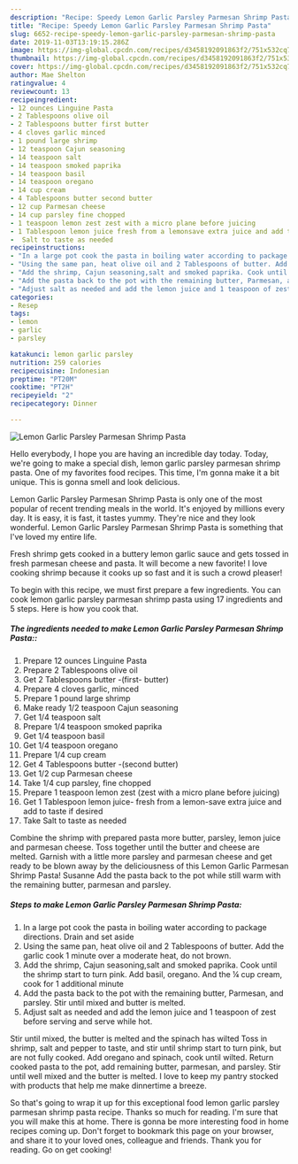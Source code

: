 ```yaml
---
description: "Recipe: Speedy Lemon Garlic Parsley Parmesan Shrimp Pasta"
title: "Recipe: Speedy Lemon Garlic Parsley Parmesan Shrimp Pasta"
slug: 6652-recipe-speedy-lemon-garlic-parsley-parmesan-shrimp-pasta
date: 2019-11-03T13:19:15.286Z
image: https://img-global.cpcdn.com/recipes/d3458192091863f2/751x532cq70/lemon-garlic-parsley-parmesan-shrimp-pasta-recipe-main-photo.jpg
thumbnail: https://img-global.cpcdn.com/recipes/d3458192091863f2/751x532cq70/lemon-garlic-parsley-parmesan-shrimp-pasta-recipe-main-photo.jpg
cover: https://img-global.cpcdn.com/recipes/d3458192091863f2/751x532cq70/lemon-garlic-parsley-parmesan-shrimp-pasta-recipe-main-photo.jpg
author: Mae Shelton
ratingvalue: 4
reviewcount: 13
recipeingredient:
- 12 ounces Linguine Pasta
- 2 Tablespoons olive oil
- 2 Tablespoons butter first butter
- 4 cloves garlic minced
- 1 pound large shrimp
- 12 teaspoon Cajun seasoning
- 14 teaspoon salt
- 14 teaspoon smoked paprika
- 14 teaspoon basil
- 14 teaspoon oregano
- 14 cup cream
- 4 Tablespoons butter second butter
- 12 cup Parmesan cheese
- 14 cup parsley fine chopped
- 1 teaspoon lemon zest zest with a micro plane before juicing
- 1 Tablespoon lemon juice fresh from a lemonsave extra juice and add to taste if desired
-  Salt to taste as needed
recipeinstructions:
- "In a large pot cook the pasta in boiling water according to package directions. Drain and set aside"
- "Using the same pan, heat olive oil and 2 Tablespoons of butter. Add the garlic cook 1 minute over a moderate heat, do not brown."
- "Add the shrimp, Cajun seasoning,salt and smoked paprika. Cook until the shrimp start to turn pink. Add basil, oregano. And the ¼ cup cream, cook for 1 additional minute"
- "Add the pasta back to the pot with the remaining butter, Parmesan, and parsley. Stir until mixed and butter is melted."
- "Adjust salt as needed and add the lemon juice and 1 teaspoon of zest before serving and serve while hot."
categories:
- Resep
tags:
- lemon
- garlic
- parsley

katakunci: lemon garlic parsley
nutrition: 259 calories
recipecuisine: Indonesian
preptime: "PT20M"
cooktime: "PT2H"
recipeyield: "2"
recipecategory: Dinner

---
```



![Lemon Garlic Parsley Parmesan Shrimp Pasta](https://img-global.cpcdn.com/recipes/d3458192091863f2/751x532cq70/lemon-garlic-parsley-parmesan-shrimp-pasta-recipe-main-photo.jpg)

Hello everybody, I hope you are having an incredible day today. Today, we're going to make a special dish, lemon garlic parsley parmesan shrimp pasta. One of my favorites food recipes. This time, I'm gonna make it a bit unique. This is gonna smell and look delicious.

Lemon Garlic Parsley Parmesan Shrimp Pasta is only one of the most popular of recent trending meals in the world. It's enjoyed by millions every day. It is easy, it is fast, it tastes yummy. They're nice and they look wonderful. Lemon Garlic Parsley Parmesan Shrimp Pasta is something that I've loved my entire life.

Fresh shrimp gets cooked in a buttery lemon garlic sauce and gets tossed in fresh parmesan cheese and pasta. It will become a new favorite! I love cooking shrimp because it cooks up so fast and it is such a crowd pleaser!


To begin with this recipe, we must first prepare a few ingredients. You can cook lemon garlic parsley parmesan shrimp pasta using 17 ingredients and 5 steps. Here is how you cook that.

##### The ingredients needed to make Lemon Garlic Parsley Parmesan Shrimp Pasta::

1. Prepare 12 ounces Linguine Pasta
1. Prepare 2 Tablespoons olive oil
1. Get 2 Tablespoons butter -(first- butter)
1. Prepare 4 cloves garlic, minced
1. Prepare 1 pound large shrimp
1. Make ready 1/2 teaspoon Cajun seasoning
1. Get 1/4 teaspoon salt
1. Prepare 1/4 teaspoon smoked paprika
1. Get 1/4 teaspoon basil
1. Get 1/4 teaspoon oregano
1. Prepare 1/4 cup cream
1. Get 4 Tablespoons butter -(second butter)
1. Get 1/2 cup Parmesan cheese
1. Take 1/4 cup parsley, fine chopped
1. Prepare 1 teaspoon lemon zest (zest with a micro plane before juicing)
1. Get 1 Tablespoon lemon juice- fresh from a lemon-save extra juice and add to taste if desired
1. Take  Salt to taste as needed


Combine the shrimp with prepared pasta more butter, parsley, lemon juice and parmesan cheese. Toss together until the butter and cheese are melted. Garnish with a little more parsley and parmesan cheese and get ready to be blown away by the deliciousness of this Lemon Garlic Parmesan Shrimp Pasta! Susanne Add the pasta back to the pot while still warm with the remaining butter, parmesan and parsley. 

##### Steps to make Lemon Garlic Parsley Parmesan Shrimp Pasta:

1. In a large pot cook the pasta in boiling water according to package directions. Drain and set aside
1. Using the same pan, heat olive oil and 2 Tablespoons of butter. Add the garlic cook 1 minute over a moderate heat, do not brown.
1. Add the shrimp, Cajun seasoning,salt and smoked paprika. Cook until the shrimp start to turn pink. Add basil, oregano. And the ¼ cup cream, cook for 1 additional minute
1. Add the pasta back to the pot with the remaining butter, Parmesan, and parsley. Stir until mixed and butter is melted.
1. Adjust salt as needed and add the lemon juice and 1 teaspoon of zest before serving and serve while hot.


Stir until mixed, the butter is melted and the spinach has wilted Toss in shrimp, salt and pepper to taste, and stir until shrimp start to turn pink, but are not fully cooked. Add oregano and spinach, cook until wilted. Return cooked pasta to the pot, add remaining butter, parmesan, and parsley. Stir until well mixed and the butter is melted. I love to keep my pantry stocked with products that help me make dinnertime a breeze. 

So that's going to wrap it up for this exceptional food lemon garlic parsley parmesan shrimp pasta recipe. Thanks so much for reading. I'm sure that you will make this at home. There is gonna be more interesting food in home recipes coming up. Don't forget to bookmark this page on your browser, and share it to your loved ones, colleague and friends. Thank you for reading. Go on get cooking!
